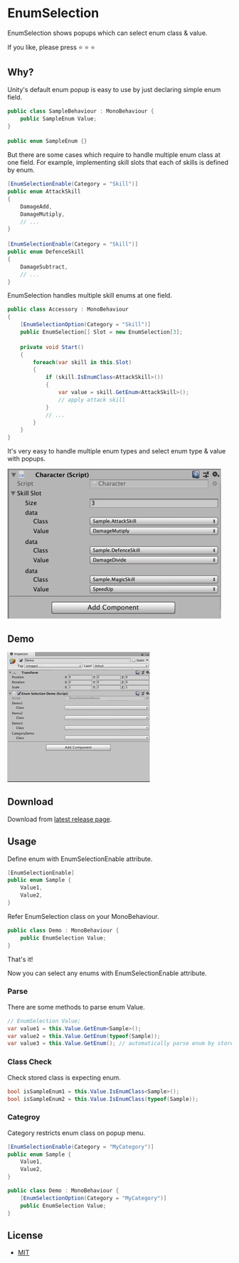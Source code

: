 # EnumSelection

EnumSelection shows popups which can select enum class & value.

If you like, please press  :star: :star: :star:

## Why?

Unity's default enum popup is easy to use by just declaring simple enum field.

```csharp
public class SampleBehaviour : MonoBehaviour {
    public SampleEnum Value;
}

public enum SampleEnum {}
```

But there are some cases which require to handle multiple enum class at one field.
For example, implementing skill slots that each of skills is defined by enum.

```csharp
[EnumSelectionEnable(Category = "Skill")]
public enum AttackSkill
{
    DamageAdd,
    DamageMutiply,
    // ...
}

[EnumSelectionEnable(Category = "Skill")]
public enum DefenceSkill
{
    DamageSubtract,
    // ...
}
```

EnumSelection handles multiple skill enums at one field.

```csharp
public class Accessory : MonoBehaviour
{
    [EnumSelectionOption(Category = "Skill")]
    public EnumSelection[] Slot = new EnumSelection[3];

    private void Start()
    {
        foreach(var skill in this.Slot)
        {
            if (skill.IsEnumClass<AttackSkill>())
            {
                var value = skill.GetEnum<AttackSkill>();
                // apply attack skill
            }
            // ...
        }
    }
}
```

It's very easy to handle multiple enum types and select enum type & value with popups.

![multiple skills](./art/multiple_skills.png)

## Demo

![enum selection](./art/enum_selection.gif)

## Download

Download from [latest release page](https://github.com/mattak/EnumSelection/releases).

## Usage

Define enum with EnumSelectionEnable attribute.

```csharp
[EnumSelectionEnable]
public enum Sample {
    Value1,
    Value2,
}
```

Refer EnumSelection class on your MonoBehaviour.

```csharp
public class Demo : MonoBehaviour {
    public EnumSelection Value;
}
```

That's it!

Now you can select any enums with EnumSelectionEnable attribute.

### Parse

There are some methods to parse enum Value.

```csharp
// EnumSelection Value;
var value1 = this.Value.GetEnum<Sample>();
var value2 = this.Value.GetEnum(typeof(Sample));
var value3 = this.Value.GetEnum(); // automatically parse enum by stored class name & assembly name
```

### Class Check

Check stored class is expecting enum.

```csharp
bool isSampleEnum1 = this.Value.IsEnumClass<Sample>();
bool isSampleEnum2 = this.Value.IsEnumClass(typeof(Sample));
```

### Categroy

Category restricts enum class on popup menu.

```csharp
[EnumSelectionEnable(Category = "MyCategory")]
public enum Sample {
    Value1,
    Value2,
}
```

```csharp
public class Demo : MonoBehaviour {
    [EnumSelectionOption(Category = "MyCategory")]
    public EnumSelection Value;
}
```


## License

- [MIT](./LICENSE.md)

